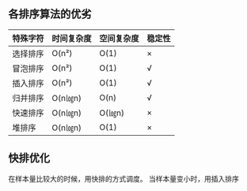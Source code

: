## 各排序算法的优劣
| 特殊字符 | 时间复杂度 | 空间复杂度|稳定性|
| -------- | -------- | -------- |------|
| 选择排序  | O(n²)   | O(1)      |  ×   |
| 冒泡排序  | O(n²)   | O(1)      |  √   |
| 插入排序  | O(n²)   | O(1)      |  √   |
| 归并排序  | O(n㏒n) | O(n)      |  √   |
| 快速排序  | O(n㏒n) | O(㏒n)    |  ×   |
| 堆排序    | O(n㏒n) | O(1)      |  ×   |

## 快排优化
在样本量比较大的时候，用快排的方式调度。
当样本量变小时，用插入排序